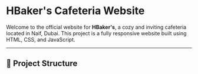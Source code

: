 # HBaker's Cafeteria Website

Welcome to the official website for **HBaker's**, a cozy and inviting cafeteria located in Naif, Dubai. This project is a fully responsive website built using HTML, CSS, and JavaScript.

---

## 📁 Project Structure

